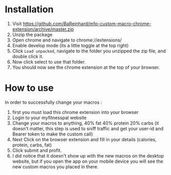 # Installation
1. Visit https://github.com/BaReinhard/mfp-custom-macro-chrome-extension/archive/master.zip
2. Unzip the package
3. Open chrome and navigate to chrome://extensions/
4. Enable develop mode (its a little toggle at the top right)
5. Click `Load unpacked`, navigate to the folder you unzipped the zip file, and double click it.
6. Now click select to use that folder.
7. You should now see the chrome extension at the top of your browser.


# How to use
In order to successfully change your macros :
1. first you must load this chrome extension into your browser
2. Login to your myfitnesspal website
3. Change your macros to anything, 40% fat 40% protein 20% carbs (it doesn't matter, this step is used to sniff traffic and get your user-id and Bearer token to make the custom call)
4. Next Click on the browser extension and fill in your details (calories, protein, carbs, fat)
5. Click submit and profit.
6. I did notice that it doesn't show up with the new macros on the desktop website, but if you open the app on your mobile device you will see the new custom macros you placed in there.